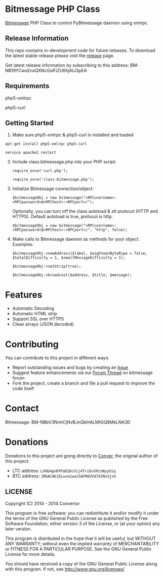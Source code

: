 Bitmessage PHP Class
====================

[Bitmessage](https://bitmessage.org/) PHP Class to control PyBitmessage daemon using xmlrpc

Release Information
---------------
This repo contains in-development code for future releases. To download the
latest stable release please visit the [release](https://github.com/Conver/class.bitmessage.php/releases) page.

Get latest release information by subscribing to this address: BM-NB19YCwxEnxQXNcGsiFiZU6hjAtJ3pEA

Requirements
---------------
php5-xmlrpc

php5-curl

Getting Started
---------------
1. Make sure php5-xmlrpc & php5-curl is installed and loaded
    
  `apt-get install php5-xmlrpc php5-curl`

  `service apache2 restart`

2. Include class.bitmessage.php into your PHP script:

	`require_once('curl.php');`
	
	`require_once('class.bitmessage.php');`
    
3. Initialize Bitmessage connection/object:

	`$bitmessageObj = new bitmessage("<RPCusername>:<RPCpassword>@<RPChost>:<RPCport>/");`

	Optionally, you can turn off the class autoload & stt protocol (HTTP and HTTPS). Default autoload is true, protocol is http.

	`$bitmessageObj = new bitmessage("<RPCusername>:<RPCpassword>@<RPChost>:<RPCport>/", "http", false);`
    
4. Make calls to Bitmessage daemon as methods for your object. Examples:

    `$bitmessageObj->newAddress($label, $eighteenByteRipe = false, $totalDifficulty = 1, $smallMessageDifficulty = 1);`
    
    `$bitmessageObj->setStrip(true);`
    
    `$bitmessageObj->broadcast($address, $title, $message);`
    
Features
========

* Automatic Decoding
* Automatic HTML strip
* Support SSL over HTTPS
* Clean arrays (JSON decoded)

    
Contributing
============

You can contribute to this project in different ways:

* Report outstanding issues and bugs by creating an [Issue](https://github.com/Conver/class.bitmessage.php/issues/new)
* Suggest feature enhancements via our [Forum Thread](https://bitmessage.org/forum) on bitmessage forum
* Fork the project, create a branch and file a pull request to improve the code itself

Contact
=======

Bitmessage: BM-NBbV3NmtCjNvBJnQbHALMtGQ8MkLNA3D

Donations
=========

Donations to this project are going directly to [Conver](https://github.com/Conver), the original author of this project:

* LTC address: `LVHG4gn8YPaD1DcVij4TribsVXtsNyyUiq`
* BTC address: `1MGACAk1ELwcm1wac5AFN9ZVd7d1NsSjsh`


LICENSE
---------------
Copyright (C) 2014 - 2014  Convertor

This program is free software: you can redistribute it and/or modify
it under the terms of the GNU General Public License as published by
the Free Software Foundation, either version 3 of the License, or
(at your option) any later version.

This program is distributed in the hope that it will be useful,
but WITHOUT ANY WARRANTY; without even the implied warranty of
MERCHANTABILITY or FITNESS FOR A PARTICULAR PURPOSE.  See the
GNU General Public License for more details.

You should have received a copy of the GNU General Public License
along with this program.  If not, see <http://www.gnu.org/licenses/>
